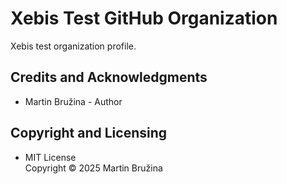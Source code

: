 # Xebis Test GitHub Organization

Xebis test organization profile.

## Credits and Acknowledgments

- Martin Bružina - Author

## Copyright and Licensing

- MIT License  
  Copyright © 2025 Martin Bružina
